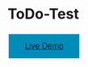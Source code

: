 # ToDo-Test
<html>
    <style>
        .btn {
  background-color: #008CBA;
  border: none;
  color: white;
  padding: 15px 32px;
  text-align: center;
  text-decoration: none;
  display: inline-block;
  font-size: 16px;
  margin: 4px 2px;
  cursor: pointer;
    </style>
<body>
    <button class="btn"><a href="https://htetlinoo.github.io/ToDo.github.io/" width="800" height="600">Live Demo</a></button>
</body>
</html>
